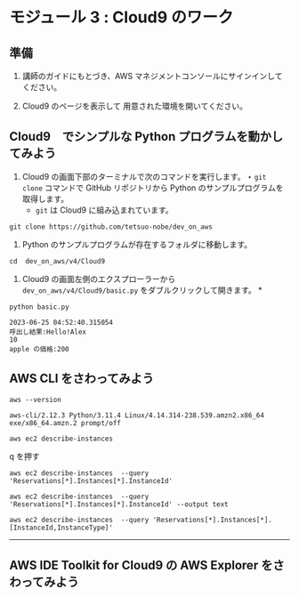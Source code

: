 # モジュール 3 : Cloud9 のワーク

## 準備

1. 講師のガイドにもとづき、AWS マネジメントコンソールにサインインしてください。

1. Cloud9 のページを表示して 用意された環境を開いてください。


## Cloud9　でシンプルな Python プログラムを動かしてみよう

1. Cloud9 の画面下部のターミナルで次のコマンドを実行します。
    ⋆ `git clone` コマンドで GitHub リポジトリから Python のサンプルプログラムを取得します。
    * `git` は Cloud9 に組み込まれています。
```
git clone https://github.com/tetsuo-nobe/dev_on_aws
```

1. Python のサンプルプログラムが存在するフォルダに移動します。

```
cd  dev_on_aws/v4/Cloud9
```
1. Cloud9 の画面左側のエクスプローラーから `dev_on_aws/v4/Cloud9/basic.py` をダブルクリックして開きます。
   * 

```
python basic.py 
```

```
2023-06-25 04:52:40.315054
呼出し結果:Hello!Alex
10
apple の価格:200
```

## AWS CLI をさわってみよう


```
aws --version
```

```
aws-cli/2.12.3 Python/3.11.4 Linux/4.14.314-238.539.amzn2.x86_64 exe/x86_64.amzn.2 prompt/off
```

```
aws ec2 describe-instances 
```

q を押す

```
aws ec2 describe-instances  --query 'Reservations[*].Instances[*].InstanceId' 
```

```
aws ec2 describe-instances  --query 'Reservations[*].Instances[*].InstanceId' --output text
```

```
aws ec2 describe-instances  --query 'Reservations[*].Instances[*].[InstanceId,InstanceType]' 
```

---
## AWS IDE Toolkit for Cloud9 の AWS Explorer をさわってみよう



